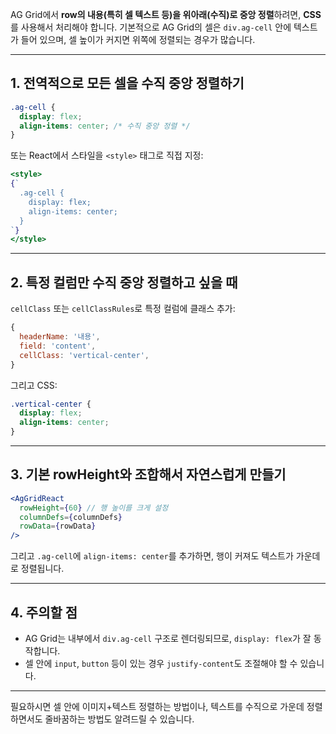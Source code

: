 AG Grid에서 **row의 내용(특히 셀 텍스트 등)을 위아래(수직)로 중앙 정렬**하려면, **CSS**를 사용해서 처리해야 합니다.
기본적으로 AG Grid의 셀은 `div.ag-cell` 안에 텍스트가 들어 있으며, 셀 높이가 커지면 위쪽에 정렬되는 경우가 많습니다.

---

## 1. **전역적으로 모든 셀을 수직 중앙 정렬하기**

```css
.ag-cell {
  display: flex;
  align-items: center; /* 수직 중앙 정렬 */
}
```

또는 React에서 스타일을 `<style>` 태그로 직접 지정:

```jsx
<style>
{`
  .ag-cell {
    display: flex;
    align-items: center;
  }
`}
</style>
```

---

## 2. **특정 컬럼만 수직 중앙 정렬하고 싶을 때**

`cellClass` 또는 `cellClassRules`로 특정 컬럼에 클래스 추가:

```javascript
{
  headerName: '내용',
  field: 'content',
  cellClass: 'vertical-center',
}
```

그리고 CSS:

```css
.vertical-center {
  display: flex;
  align-items: center;
}
```

---

## 3. **기본 rowHeight와 조합해서 자연스럽게 만들기**

```jsx
<AgGridReact
  rowHeight={60} // 행 높이를 크게 설정
  columnDefs={columnDefs}
  rowData={rowData}
/>
```

그리고 `.ag-cell`에 `align-items: center`를 추가하면, 행이 커져도 텍스트가 가운데로 정렬됩니다.

---

## 4. **주의할 점**

* AG Grid는 내부에서 `div.ag-cell` 구조로 렌더링되므로, `display: flex`가 잘 동작합니다.
* 셀 안에 `input`, `button` 등이 있는 경우 `justify-content`도 조절해야 할 수 있습니다.

---

필요하시면 셀 안에 이미지+텍스트 정렬하는 방법이나, 텍스트를 수직으로 가운데 정렬하면서도 줄바꿈하는 방법도 알려드릴 수 있습니다.
